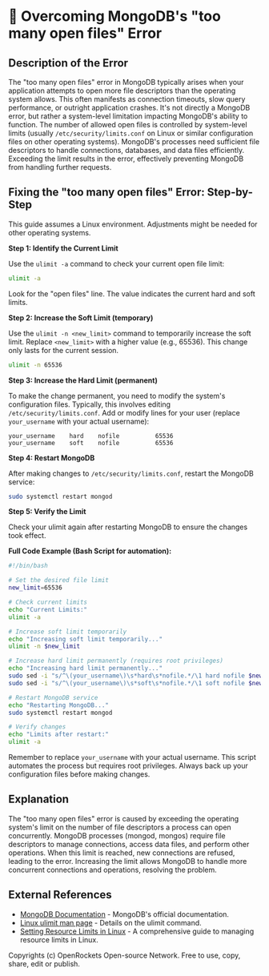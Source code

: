 # 🐞 Overcoming MongoDB's "too many open files" Error


## Description of the Error

The "too many open files" error in MongoDB typically arises when your application attempts to open more file descriptors than the operating system allows.  This often manifests as connection timeouts, slow query performance, or outright application crashes.  It's not directly a MongoDB error, but rather a system-level limitation impacting MongoDB's ability to function.  The number of allowed open files is controlled by system-level limits (usually `/etc/security/limits.conf` on Linux or similar configuration files on other operating systems).  MongoDB's processes need sufficient file descriptors to handle connections, databases, and data files efficiently.  Exceeding the limit results in the error, effectively preventing MongoDB from handling further requests.

## Fixing the "too many open files" Error: Step-by-Step

This guide assumes a Linux environment. Adjustments might be needed for other operating systems.

**Step 1: Identify the Current Limit**

Use the `ulimit -a` command to check your current open file limit:

```bash
ulimit -a
```

Look for the "open files" line.  The value indicates the current hard and soft limits.

**Step 2: Increase the Soft Limit (temporary)**

Use the `ulimit -n <new_limit>` command to temporarily increase the soft limit. Replace `<new_limit>` with a higher value (e.g., 65536). This change only lasts for the current session.

```bash
ulimit -n 65536
```

**Step 3: Increase the Hard Limit (permanent)**

To make the change permanent, you need to modify the system's configuration files.  Typically, this involves editing `/etc/security/limits.conf`.  Add or modify lines for your user (replace `your_username` with your actual username):

```
your_username    hard    nofile          65536
your_username    soft    nofile          65536
```

**Step 4: Restart MongoDB**

After making changes to `/etc/security/limits.conf`, restart the MongoDB service:

```bash
sudo systemctl restart mongod
```

**Step 5: Verify the Limit**

Check your ulimit again after restarting MongoDB to ensure the changes took effect.


**Full Code Example (Bash Script for automation):**

```bash
#!/bin/bash

# Set the desired file limit
new_limit=65536

# Check current limits
echo "Current Limits:"
ulimit -a

# Increase soft limit temporarily
echo "Increasing soft limit temporarily..."
ulimit -n $new_limit

# Increase hard limit permanently (requires root privileges)
echo "Increasing hard limit permanently..."
sudo sed -i "s/^\(your_username\)\s*hard\s*nofile.*/\1 hard nofile $new_limit/g" /etc/security/limits.conf
sudo sed -i "s/^\(your_username\)\s*soft\s*nofile.*/\1 soft nofile $new_limit/g" /etc/security/limits.conf

# Restart MongoDB service
echo "Restarting MongoDB..."
sudo systemctl restart mongod

# Verify changes
echo "Limits after restart:"
ulimit -a
```

Remember to replace `your_username` with your actual username.  This script automates the process but requires root privileges. Always back up your configuration files before making changes.


## Explanation

The "too many open files" error is caused by exceeding the operating system's limit on the number of file descriptors a process can open concurrently. MongoDB processes (mongod, mongos) require file descriptors to manage connections, access data files, and perform other operations.  When this limit is reached, new connections are refused, leading to the error.  Increasing the limit allows MongoDB to handle more concurrent connections and operations, resolving the problem.


## External References

* [MongoDB Documentation](https://www.mongodb.com/) - MongoDB's official documentation.
* [Linux ulimit man page](https://man7.org/linux/man-pages/man1/ulimit.1.html) - Details on the ulimit command.
* [Setting Resource Limits in Linux](https://www.baeldung.com/linux-ulimit) - A comprehensive guide to managing resource limits in Linux.


Copyrights (c) OpenRockets Open-source Network. Free to use, copy, share, edit or publish.


